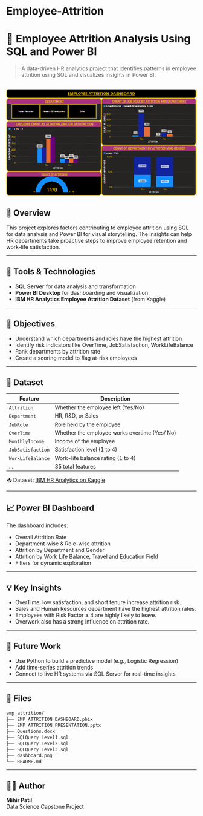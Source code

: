# Employee-Attrition

# 💼 Employee Attrition Analysis Using SQL and Power BI

> A data-driven HR analytics project that identifies patterns in employee attrition using SQL and visualizes insights in Power BI.

![Dashboard Preview](dashboard.png) 
---

## 📌 Overview

This project explores factors contributing to employee attrition using SQL for data analysis and Power BI for visual storytelling. The insights can help HR departments take proactive steps to improve employee retention and work-life satisfaction.

---

## 🧰 Tools & Technologies

- **SQL Server** for data analysis and transformation
- **Power BI Desktop** for dashboarding and visualization
- **IBM HR Analytics Employee Attrition Dataset** (from Kaggle)

---

## 🧠 Objectives

- Understand which departments and roles have the highest attrition
- Identify risk indicators like OverTime, JobSatisfaction, WorkLifeBalance
- Rank departments by attrition rate
- Create a scoring model to flag at-risk employees

---

## 📂 Dataset

| Feature                | Description                                     |
|------------------------|-------------------------------------------------|
| `Attrition`            | Whether the employee left (Yes/No)              |
| `Department`           | HR, R&D, or Sales                               |
| `JobRole`              | Role held by the employee                       |
| `OverTime`             | Whether the employee works overtime (Yes/ No)   |
| `MonthlyIncome`        | Income of the employee                          |
| `JobSatisfaction`      | Satisfaction level (1 to 4)                     |
| `WorkLifeBalance`      | Work-life balance rating (1 to 4)               |
| ...                    | 35 total features                               |

📥 Dataset: [IBM HR Analytics on Kaggle](https://www.kaggle.com/datasets/pavansubhasht/ibm-hr-analytics-attrition-dataset)

---

## 📈 Power BI Dashboard
The dashboard includes:
-	Overall Attrition Rate
-	Department-wise & Role-wise attrition
-	Attrition by Department and Gender
-	Attrition by Work Life Balance, Travel and Education Field
-	Filters for dynamic exploration

---

## 💡 Key Insights
-	OverTime, low satisfaction, and short tenure increase attrition risk.
-	Sales and Human Resources department have the highest attrition rates.
-	Employees with Risk Factor ≥ 4 are highly likely to leave.
-	Overwork also has a strong influence on attrition rate.

---

## 🚀 Future Work
-	Use Python to build a predictive model (e.g., Logistic Regression)
-	Add time-series attrition trends
-	Connect to live HR systems via SQL Server for real-time insights


---

## 📁 Files

```
emp_attrition/
├── EMP_ATTRITION_DASHBOARD.pbix
├── EMP_ATTRITION_PRESENTATION.pptx
├── Questions.docx
├── SQLQuery Level1.sql
├── SQLQuery Level2.sql
├── SQLQuery Level3.sql
├── dashboard.png
└── README.md
```

---

## 👨‍💻 Author

**Mihir Patil**  
Data Science Capstone Project
